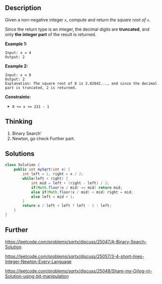 ## Description

Given a non-negative integer `x`, compute and return *the square root of* `x`.

Since the return type is an integer, the decimal digits are **truncated**, and only **the integer part** of the result is returned.

 

**Example 1:**

```
Input: x = 4
Output: 2
```

**Example 2:**

```
Input: x = 8
Output: 2
Explanation: The square root of 8 is 2.82842..., and since the decimal part is truncated, 2 is returned.
```

 

**Constraints:**

- `0 <= x <= 231 - 1`

## Thinking

1. Binary Search'
2. Newton, go check Further part.

## Solutions

~~~java
class Solution {
    public int mySqrt(int x) {
        int left = 1, right = x / 2;
        while(left < right) {
            int mid = left + (right - left) / 2;
            if(Math.floor(x / mid) == mid) return mid;
            else if(Math.floor(x / mid) < mid) right = mid;
            else left = mid + 1;
        }
        return x / left < left ? left - 1 : left;
    }
}
~~~



## Further

https://leetcode.com/problems/sqrtx/discuss/25047/A-Binary-Search-Solution

https://leetcode.com/problems/sqrtx/discuss/25057/3-4-short-lines-Integer-Newton-Every-Language

https://leetcode.com/problems/sqrtx/discuss/25048/Share-my-O(log-n)-Solution-using-bit-manipulation